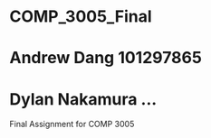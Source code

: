 # COMP_3005_Final
# Andrew Dang       101297865
# Dylan Nakamura    ...

Final Assignment for COMP 3005

